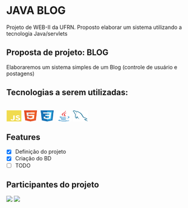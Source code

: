 # JAVA BLOG
Projeto de WEB-II da UFRN. Proposto elaborar um sistema utilizando a tecnologia Java/servlets

## Proposta de projeto: BLOG
Elaboraremos um sistema simples de um Blog (controle de usuário e postagens)

## Tecnologias a serem utilizadas:
<div style="display: inline_block"><br>
  <img align="center" alt="Danilo-Js" height="30" width="40" src="https://raw.githubusercontent.com/devicons/devicon/master/icons/javascript/javascript-plain.svg">
  <img align="center" alt="Danilo-HTML" height="30" width="40" src="https://raw.githubusercontent.com/devicons/devicon/master/icons/html5/html5-original.svg">
  <img align="center" alt="Danilo-CSS" height="30" width="40" src="https://raw.githubusercontent.com/devicons/devicon/master/icons/css3/css3-original.svg">  
  <img align="center" alt="Danilo-PHP" height="30" width="40" src="https://raw.githubusercontent.com/devicons/devicon/master/icons/java/java-original.svg">
  <img align="center" alt="Danilo-PHP" height="30" width="40" src="https://raw.githubusercontent.com/devicons/devicon/master/icons/mysql/mysql-original.svg">
</div>

## Features
- [x] Definição do projeto
- [x] Criação do BD
- [ ] TODO

## Participantes do projeto
<a href="https://github.com/DaniloThiago"><img class="rounded-1 avatar-user" src="https://avatars.githubusercontent.com/u/7073492?v=4" width=50 style></a>
<a href="https://github.com/hagliberto"><img class="rounded-1 avatar-user" src="https://avatars.githubusercontent.com/u/9095903?v=4" width=50 style></a>
